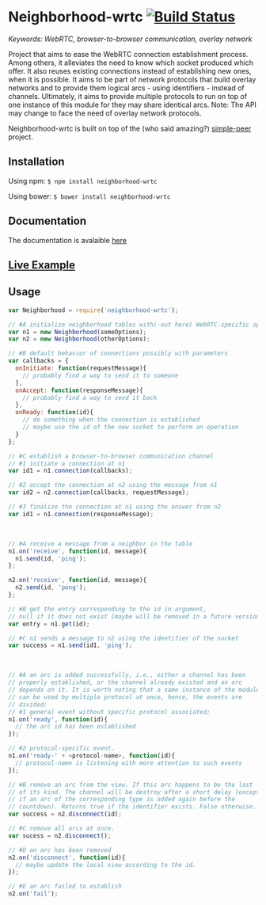 # Neighborhood-wrtc [![Build Status](https://travis-ci.org/RAN3D/neighborhood-wrtc.svg?branch=master)](https://travis-ci.org/RAN3D/neighborhood-wrtc)

<i>Keywords: WebRTC, browser-to-browser communication, overlay network</i>

Project that aims to ease the WebRTC connection establishment process. Among
others, it alleviates the need to know which socket produced which offer.  It
also reuses existing connections instead of establishing new ones, when it is
possible. It aims to be part of network protocols that build overlay networks
and to provide them logical arcs - using identifiers - instead of channels.
Ultimately, it aims to provide multiple protocols to run on top of one
instance of this module for they may share identical arcs.  Note: The API may
change to face the need of overlay network protocols.

Neighborhood-wrtc is built on top of the (who said amazing?)
[simple-peer](https://github.com/feross/simple-peer) project.

## Installation

Using npm: ```$ npm install neighborhood-wrtc```

Using bower: ```$ bower install neighborhood-wrtc```

## Documentation

The documentation is avalaible [here](https://ran3d.github.io/neighborhood-wrtc/)

## [Live Example](https://ran3d.github.io/neighborhood-wrtc/example/browser.html)

## Usage

```js
var Neighborhood = require('neighborhood-wrtc');

// #A initialize neighborhood tables with(-out here) WebRTC-specific options
var n1 = new Neighborhood(someOptions);
var n2 = new Neighborhood(otherOptions);

// #B default behavior of connections possibly with parameters
var callbacks = {
  onInitiate: function(requestMessage){
    // probably find a way to send it to someone
  },
  onAccept: function(responseMessage){
    // probably find a way to send it back
  },
  onReady: function(id){
    // do something when the connection is established
    // maybe use the id of the new socket to perform an operation
  }
};

// #C establish a browser-to-browser communication channel
// #1 initiate a connection at n1
var id1 = n1.connection(callbacks);

// #2 accept the connection at n2 using the message from n1
var id2 = n2.connection(callbacks, requestMessage);

// #3 finalize the connection at n1 using the answer from n2
var id1 = n1.connection(responseMessage);
```

<br />

```js
// #A receive a message from a neighbor in the table
n1.on('receive', function(id, message){
  n1.send(id, 'ping');
};

n2.on('receive', function(id, message){
  n2.send(id, 'pong');
};

// #B get the entry corresponding to the id in argument,
// null if it does not exist (maybe will be removed in a future version)
var entry = n1.get(id);

// #C n1 sends a message to n2 using the identifier of the socket
var success = n1.send(id1, 'ping');
```

<br />

```js
// #A an arc is added successfully, i.e., either a channel has been
// properly established, or the channel already existed and an arc
// depends on it. It is worth noting that a same instance of the module
// can be used by multiple protocol at once, hence, the events are
// divided:
// #1 general event without specific protocol associated;
n1.on('ready', function(id){
  // the arc id has been established
});

// #2 protocol-specific event.
n1.on('ready-' + <protocol-name>, function(id){
  // protocol-name is listening with more attention to such events
});

// #B remove an arc from the view. If this arc happens to be the last
// of its kind. The channel will be destroy after a short delay (except
// if an arc of the corresponding type is added again before the
// countdown). Returns true if the identifier exists. False otherwise.
var success = n2.disconnect(id);

// #C remove all arcs at once.
var sucess = n2.disconnect();

// #D an arc has been removed
n2.on('disconnect', function(id){
  // maybe update the local view according to the id.
});

// #E an arc failed to establish
n2.on('fail');
```
